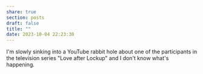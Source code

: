 ```yaml
---
share: true
section: posts
draft: false
title: ""
date: 2023-10-04 22:23:30
---
```



I'm slowly sinking into a YouTube rabbit hole about one of the participants in the television series "Love after Lockup" and I don't know what's happening. 
